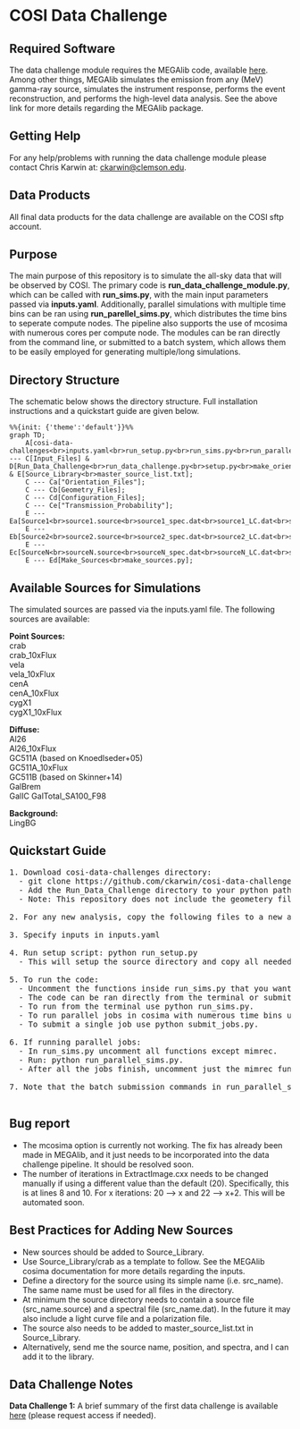 # COSI Data Challenge

## Required Software <br />
The data challenge module requires the MEGAlib code, available [here](http://megalibtoolkit.com/home.html). Among other things, MEGAlib simulates the emission from any (MeV) gamma-ray source, simulates the instrument response, performs the event reconstruction, and performs the high-level data analysis. See the above link for more details regarding the MEGAlib package.   

## Getting Help <br />
For any help/problems with running the data challenge module please contact Chris Karwin at: ckarwin@clemson.edu. 

## Data Products <br />
All final data products for the data challenge are available on the COSI sftp account.

## Purpose <br />
The main purpose of this repository is to simulate the all-sky data that will be observed by COSI. The primary code is **run_data_challenge_module.py**, which can be called with **run_sims.py**, with the main input parameters passed via **inputs.yaml**. Additionally, parallel simulations with multiple time bins can be ran using **run_parellel_sims.py**, which distributes the time bins to seperate compute nodes. The pipeline also supports the use of mcosima with numerous cores per compute node. The modules can be ran directly from the command line, or submitted to a batch system, which allows them to be easily employed for generating multiple/long simulations. 

## Directory Structure <br />
The schematic below shows the directory structure. Full installation instructions and a quickstart guide are given below.   

```mermaid
%%{init: {'theme':'default'}}%%
graph TD;
    A[cosi-data-challenges<br>inputs.yaml<br>run_setup.py<br>run_sims.py<br>run_parallel_sims.py<br>submit_jobs.py] --- C[Input_Files] & D[Run_Data_Challenge<br>run_data_challenge.py<br>setup.py<br>make_orientation_bins.py<br>ExtractImage.cxx<br>ExtractLightCurve.cxx<br>ExtractSpectrum.cxx] & E[Source_Library<br>master_source_list.txt];
    C --- Ca["Orientation_Files"];
    C --- Cb[Geometry_Files];
    C --- Cd[Configuration_Files];
    C --- Ce["Transmission_Probability"];
    E --- Ea[Source1<br>source1.source<br>source1_spec.dat<br>source1_LC.dat<br>source1_pol.dat];
    E --- Eb[Source2<br>source2.source<br>source2_spec.dat<br>source2_LC.dat<br>source2_pol.dat];
    E --- Ec[SourceN<br>sourceN.source<br>sourceN_spec.dat<br>sourceN_LC.dat<br>sourceN_pol.dat];
    E --- Ed[Make_Sources<br>make_sources.py];
```

## Available Sources for Simulations <br />
The simulated sources are passed via the inputs.yaml file. The following sources are available:

**Point Sources:**  <br />
crab <br />
crab_10xFlux <br />
vela <br /> 
vela_10xFlux <br />
cenA <br />
cenA_10xFlux <br />
cygX1 <br />
cygX1_10xFlux <br />

**Diffuse:**  <br />
Al26 <br />
Al26_10xFlux <br />
GC511A (based on Knoedlseder+05) <br />
GC511A_10xFlux <br />
GC511B (based on Skinner+14) <br />
GalBrem <br />
GalIC
GalTotal_SA100_F98

**Background:**  <br />
LingBG <br />

## Quickstart Guide <br /> 
<pre>
1. Download cosi-data-challenges directory:
  - git clone https://github.com/ckarwin/cosi-data-challenges.git
  - Add the Run_Data_Challenge directory to your python path.
  - Note: This repository does not include the geometery file. 

2. For any new analysis, copy the following files to a new analysis directory: inputs.yaml, run_setup.py
     
3. Specify inputs in inputs.yaml </b>
     
4. Run setup script: python run_setup.py
  - This will setup the source directory and copy all needed files for running the code.
  
5. To run the code:  </b>
  - Uncomment the functions inside run_sims.py that you want to run.
  - The code can be ran directly from the terminal or submitted to a batch system.
  - To run from the terminal use python run_sims.py.
  - To run parallel jobs in cosima with numerous time bins use python run_parallel_sims.py. 
  - To submit a single job use python submit_jobs.py. 

6. If running parallel jobs:
  - In run_sims.py uncomment all functions except mimrec.
  - Run: python run_parallel_sims.py.  
  - After all the jobs finish, uncomment just the mimrec function in run_sims.py, then run: python submit_jobs.py.

7. Note that the batch submission commands in run_parallel_sims.py and submit_jobs.py may need to be modified based on the user's specific batch system.

</pre>

## Bug report <br />
* The mcosima option is currently not working. The fix has already been made in MEGAlib, and it just needs to be incorporated into the data challenge pipeline. It should be resolved soon.
* The number of iterations in ExtractImage.cxx needs to be changed manually if using a different value than the default (20). Specifically, this is at lines 8 and 10. For x iterations: 20 --> x and 22 --> x+2. This will be automated soon.  

## Best Practices for Adding New Sources <br />
* New sources should be added to Source_Library. <br />
* Use Source_Library/crab as a template to follow. See the MEGAlib cosima documentation for more details regarding the inputs. <br />
* Define a directory for the source using its simple name (i.e. src_name). The same name must be used for all files in the directory. <br />
* At minimum the source directory needs to contain a source file (src_name.source) and a spectral file (src_name.dat). In the future it may also include a light curve file and a polarization file. <br />
* The source also needs to be added to master_source_list.txt in Source_Library.
* Alternatively, send me the source name, position, and spectra, and I can add it to the library.

## Data Challenge Notes <br />
**Data Challenge 1:** A brief summary of the first data challenge is available [here](https://drive.google.com/file/d/1hhQsTrG79_6ljsuQEyCeZZYY6REGB3io/view?usp=sharing) (please request access if needed).
